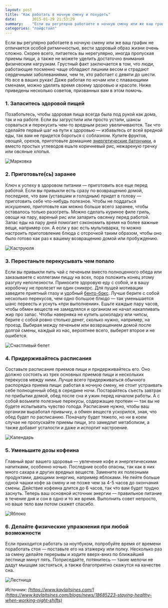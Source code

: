 ```yaml
---
layout: post
title: "Как работать в ночную смену и похудеть"
date:       2015-01-29 21:53:29
summary:    "Если вы регулярно работаете в ночную смену или же ваш график не отличается особой ритмичностью, вести здоровый образ жизни очень сложно. Но все в ваших руках! Даже работая по ночам или с плавающими сменами, можно уделять время своему здоровью и красоте."
categories: "лайфстайл"
---
```


Если вы регулярно работаете в ночную смену или же ваш график не отличается особой ритмичностью, вести здоровый образ жизни очень сложно. Скорее всего, питаетесь вы нерегулярно, иногда пропуская приемы пищи, а также не можете уделить достаточно внимания физическим нагрузкам. Грустный факт заключается в том, что люди, работающие посменно чаще обладают лишним весом и страдают сердечными заболеваниями, чем те, кто работает с девяти до шести. Но все в ваших руках! Даже работая по ночам или с плавающими сменами, можно уделять время своему здоровью и красоте. Ниже приведены несколько советов, призванных вам в этом помочь.

### 1. Запаситесь здоровой пищей

Позаботьтесь, чтобы здоровая пища всегда была под рукой как дома, так и на работе. Если вы загрустили или просто устали, шансы сорваться и перекусить чем-то вредным резко увеличиваются. Так что сделайте первый шаг на пути к здоровью — избавьтесь от всей вредной еды, так вам не придется бороться с соблазном. Купите фруктов, овощей, орехов, приготовьте домашние [энергетические батончики](http://www.edimdoma.ru/retsepty/41073-energeticheskie-batonchiki), а вместо простых углеводов ешьте коричневый рис, нежареную гречку или овсяные хлопья.

![Марковка](https://dl.dropboxusercontent.com/u/4402725/kozmetium/carrot.png)

### 2. Приготовьте(сь) заранее

Ключ к успеху в здоровом питании — приготовить все еще перед работой. Если вы привыкли есть сразу по возвращению домой, последнее, что вам (уставшим и голодным) придет в голову — приготовить себе что-нибудь полезное. Чтобы не поддаться искушению, приготовьте как можно больше всего заранее, чтобы оставалось только разогреть. Можно сделать куриное филе гриль, овощи на пару, вареный рис или запарить овсянку перед работой. Запас еды на пару дней помогает сэкономить время на более важные вещи, например сон. А если у вас есть мультиварка, то можно настроить приготовление блюда с отсрочкой таким образом, чтобы оно было готово как раз к вашему возвращению домой или пробуждению.

![Каструюля](https://dl.dropboxusercontent.com/u/4402725/kozmetium/pot.png)

### 3. Перестаньте перекусывать чем попало

Если вы привыкли пить чай с печеньем вместо полноценного обеда или заказываете с коллегами пиццу на всех, пора положить конец этому разгулу неполезности. Приносите здоровую еду с собой, и в вашу коробочку не пролезет ни один сникерс. Для пущей мотивации заведите приятный глазу и удобный [бенто-бокс](http://bentobox.com.ua/). Лучше берите с собой несколько перекусов, чем одно большое блюдо — так уменьшается шанс переесть и уснуть «при выполнении». Ешьте каждые пару часов, чтобы обмен веществ не замедлялся и организм не начал накапливать жир про запас. Чтобы наверняка не купить шоколадку или чипсы, берите с собой ровно столько денег, сколько нужно, например, на проезд. Выбирая между печеньем или возвращением домой после долгой смены, каждый из нас, вероятнее всего, выберет второе и не ошибется.

![Счастливый белет](https://dl.dropboxusercontent.com/u/4402725/kozmetium/tiket.png)

### 4. Придерживайтесь расписания

Составьте расписание приемов пищи и придерживайтесь его. Оно должно состоять из трех основных приемов пищи и нескольких перекусов между ними. Лучше всего придерживаться обычного распорядка приема пищи: работая в ночную смену, не стоит устраивать себе полноценный обед в середине ночи. Постарайтесь съесть завтрак по прибытии домой, обед после сна и ужин перед началом работы. А с собой возьмите полезные перекусы, содержащие протеин — так вы не будете испытывать чувство голода. Расписание нужно, чтобы ваш организм выработал привычку, а обмен веществ ускорился, зная, что обед будет по расписанию. Поначалу будет тяжело, но ни в коем случае не пропускайте приемы пищи, это замедлит метаболизм, а также добавит усталости и даже и испортит настроение.

![Календарь](https://dl.dropboxusercontent.com/u/4402725/kozmetium/cal.png)

### 5. Уменьшите дозы кофеина

Главный враг вашего здоровья — увлечение кофе и энергетическими напитками, особенно ночью. Последние особо опасны, так как в них много сахара и других вредных веществ. Замените их полезными продуктами, дающими энергию, например яблоками. Не пейте больше одной чашки кофе за смену и не позже чем за 4-5 часов до окончания смены. Действие кофеина длится до 6 часов, так что вам будет трудно заснуть. Теперь ваш основной источник энергии — правильное питание в течение дня и сон в одно и то же время. Выполнить совет непросто, но ваше тело вам потом скажет спасибо.

![Яблоко](https://dl.dropboxusercontent.com/u/4402725/kozmetium/apple.png)

### 6. Делайте физические упражнения при любой возможности

Если приходится работать за ноутбуком, попробуйте время от времени поработать стоя — поставьте его на этажерку или полку. Несколько раз за смену делайте перерывы и ходите вверх-вниз по ближайшей лестнице минут пять. Поприседайте, потянитесь — такие мелочи не дадут мышцам застояться, а также благоприятно скажутся на качестве сна.

![Лестница](https://dl.dropboxusercontent.com/u/4402725/kozmetium/ladder.png)

_Источник: [https://www.kaylaitsines.com/](https://www.kaylaitsines.com/blogs/news/18685223-staying-healthy-when-working-night-shifts)_